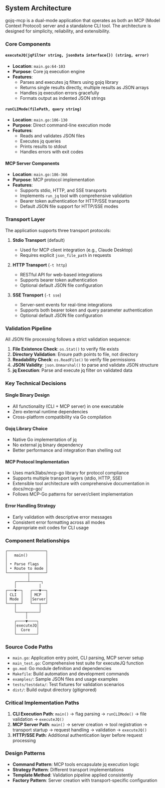 ## System Architecture

gojq-mcp is a dual-mode application that operates as both an MCP (Model Context Protocol) server and a standalone CLI tool. The architecture is designed for simplicity, reliability, and extensibility.

### Core Components

#### `executeJQ(jqFilter string, jsonData interface{}) (string, error)`
- **Location**: `main.go:64-103`
- **Purpose**: Core jq execution engine
- **Features**:
  - Parses and executes jq filters using gojq library
  - Returns single results directly, multiple results as JSON arrays
  - Handles jq execution errors gracefully
  - Formats output as indented JSON strings

#### `runCLIMode(filePath, query string)`
- **Location**: `main.go:106-130`
- **Purpose**: Direct command-line execution mode
- **Features**:
  - Reads and validates JSON files
  - Executes jq queries
  - Prints results to stdout
  - Handles errors with exit codes

#### MCP Server Components
- **Location**: `main.go:186-366`
- **Purpose**: MCP protocol implementation
- **Features**:
  - Supports stdio, HTTP, and SSE transports
  - Implements `run_jq` tool with comprehensive validation
  - Bearer token authentication for HTTP/SSE transports
  - Default JSON file support for HTTP/SSE modes

### Transport Layer

The application supports three transport protocols:

1. **Stdio Transport** (default)
   - Used for MCP client integration (e.g., Claude Desktop)
   - Requires explicit `json_file_path` in requests

2. **HTTP Transport** (`-t http`)
   - RESTful API for web-based integrations
   - Supports bearer token authentication
   - Optional default JSON file configuration

3. **SSE Transport** (`-t sse`)
   - Server-sent events for real-time integrations
   - Supports both bearer token and query parameter authentication
   - Optional default JSON file configuration

### Validation Pipeline

All JSON file processing follows a strict validation sequence:

1. **File Existence Check**: `os.Stat()` to verify file exists
2. **Directory Validation**: Ensure path points to file, not directory
3. **Readability Check**: `os.ReadFile()` to verify file permissions
4. **JSON Validity**: `json.Unmarshal()` to parse and validate JSON structure
5. **jq Execution**: Parse and execute jq filter on validated data

### Key Technical Decisions

#### Single Binary Design
- All functionality (CLI + MCP server) in one executable
- Zero external runtime dependencies
- Cross-platform compatibility via Go compilation

#### Gojq Library Choice
- Native Go implementation of jq
- No external jq binary dependency
- Better performance and integration than shelling out

#### MCP Protocol Implementation
- Uses mark3labs/mcp-go library for protocol compliance
- Supports multiple transport layers (stdio, HTTP, SSE)
- Extensible tool architecture with comprehensive documentation in docs/mcp-go/
- Follows MCP-Go patterns for server/client implementation

#### Error Handling Strategy
- Early validation with descriptive error messages
- Consistent error formatting across all modes
- Appropriate exit codes for CLI usage

### Component Relationships

```
┌─────────────────┐
│   main()        │
│                 │
│ • Parse flags   │
│ • Route to mode │
└─────────┬───────┘
          │
    ┌─────┴─────┐
    │          │
┌───▼──┐   ┌───▼──┐
│ CLI  │   │ MCP  │
│ Mode │   │Server│
└───┬──┘   └───┬──┘
    │          │
    └────┬─────┘
         │
    ┌────▼────┐
    │executeJQ│
    │  Core   │
    └─────────┘
```

### Source Code Paths

- `main.go`: Application entry point, CLI parsing, MCP server setup
- `main_test.go`: Comprehensive test suite for executeJQ function
- `go.mod`: Go module definition and dependencies
- `Makefile`: Build automation and development commands
- `examples/`: Sample JSON files and usage examples
- `tests/testdata/`: Test fixtures for validation scenarios
- `dist/`: Build output directory (gitignored)

### Critical Implementation Paths

1. **CLI Execution Path**: `main()` → flag parsing → `runCLIMode()` → file validation → `executeJQ()`
2. **MCP Server Path**: `main()` → server creation → tool registration → transport startup → request handling → validation → `executeJQ()`
3. **HTTP/SSE Path**: Additional authentication layer before request processing

### Design Patterns

- **Command Pattern**: MCP tools encapsulate jq execution logic
- **Strategy Pattern**: Different transport implementations
- **Template Method**: Validation pipeline applied consistently
- **Factory Pattern**: Server creation with transport-specific configuration
